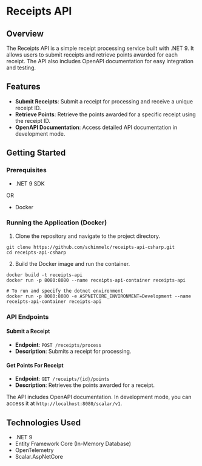 
# Receipts API

## Overview

The Receipts API is a simple receipt processing service built with .NET 9. It allows users to submit receipts and retrieve points awarded for each receipt. The API also includes OpenAPI documentation for easy integration and testing.

## Features

- **Submit Receipts**: Submit a receipt for processing and receive a unique receipt ID.
- **Retrieve Points**: Retrieve the points awarded for a specific receipt using the receipt ID.
- **OpenAPI Documentation**: Access detailed API documentation in development mode.

## Getting Started

### Prerequisites

- .NET 9 SDK

OR
- Docker

### Running the Application (Docker)
1.  Clone the repository and navigate to the project directory.
```
git clone https://github.com/schimmelc/receipts-api-csharp.git
cd receipts-api-csharp
```
2.  Build the Docker image and run the container.
```
docker build -t receipts-api
docker run -p 8080:8080 --name receipts-api-container receipts-api

# To run and specify the dotnet environment
docker run -p 8080:8080 -e ASPNETCORE_ENVIRONMENT=Development --name receipts-api-container receipts-api
```

### API Endpoints

#### Submit a Receipt

- **Endpoint**: `POST /receipts/process`
- **Description**: Submits a receipt for processing.

#### Get Points For Receipt

- **Endpoint**: `GET /receipts/{id}/points`
- **Description**: Retrieves the points awarded for a receipt.

The API includes OpenAPI documentation. In development mode, you can access it at `http://localhost:8080/scalar/v1`.

## Technologies Used

- .NET 9
- Entity Framework Core (In-Memory Database)
- OpenTelemetry
- Scalar.AspNetCore
